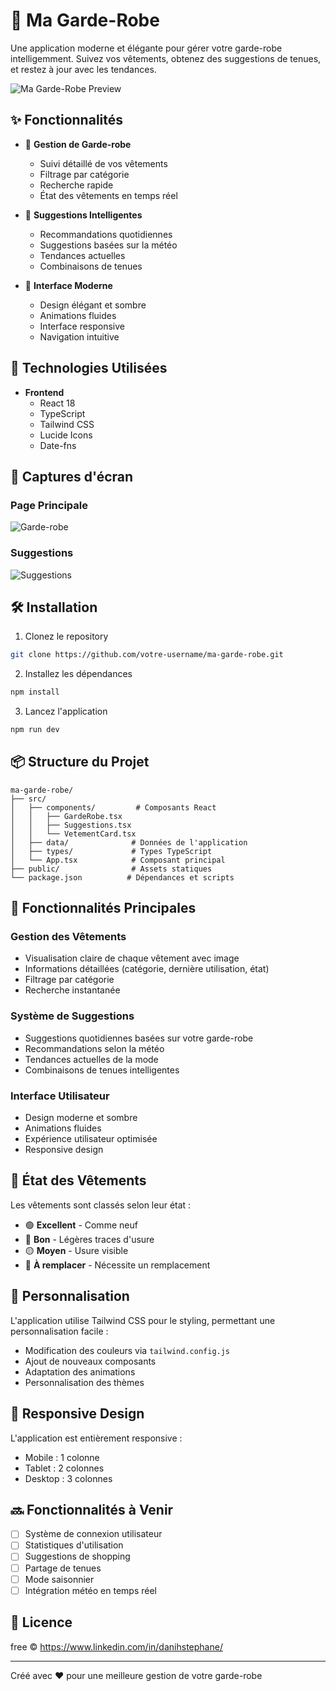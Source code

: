 # 👔 Ma Garde-Robe

Une application moderne et élégante pour gérer votre garde-robe intelligemment. Suivez vos vêtements, obtenez des suggestions de tenues, et restez à jour avec les tendances.

![Ma Garde-Robe Preview](https://images.unsplash.com/photo-1556905055-8f358a7a47b2?w=1200&h=400&fit=crop)

## ✨ Fonctionnalités

- 🎯 **Gestion de Garde-robe**
  - Suivi détaillé de vos vêtements
  - Filtrage par catégorie
  - Recherche rapide
  - État des vêtements en temps réel

- 👗 **Suggestions Intelligentes**
  - Recommandations quotidiennes
  - Suggestions basées sur la météo
  - Tendances actuelles
  - Combinaisons de tenues

- 🎨 **Interface Moderne**
  - Design élégant et sombre
  - Animations fluides
  - Interface responsive
  - Navigation intuitive

## 🚀 Technologies Utilisées

- **Frontend**
  - React 18
  - TypeScript
  - Tailwind CSS
  - Lucide Icons
  - Date-fns

## 📱 Captures d'écran

### Page Principale
![Garde-robe](https://images.unsplash.com/photo-1578932750294-f5075e85f44a?w=600)

### Suggestions
![Suggestions](https://images.unsplash.com/photo-1560243563-062bfc001d68?w=600)

## 🛠 Installation

1. Clonez le repository
```bash
git clone https://github.com/votre-username/ma-garde-robe.git
```

2. Installez les dépendances
```bash
npm install
```

3. Lancez l'application
```bash
npm run dev
```

## 📦 Structure du Projet

```
ma-garde-robe/
├── src/
│   ├── components/         # Composants React
│   │   ├── GardeRobe.tsx
│   │   ├── Suggestions.tsx
│   │   └── VetementCard.tsx
│   ├── data/              # Données de l'application
│   ├── types/             # Types TypeScript
│   └── App.tsx            # Composant principal
├── public/                # Assets statiques
└── package.json          # Dépendances et scripts
```

## 🎯 Fonctionnalités Principales

### Gestion des Vêtements
- Visualisation claire de chaque vêtement avec image
- Informations détaillées (catégorie, dernière utilisation, état)
- Filtrage par catégorie
- Recherche instantanée

### Système de Suggestions
- Suggestions quotidiennes basées sur votre garde-robe
- Recommandations selon la météo
- Tendances actuelles de la mode
- Combinaisons de tenues intelligentes

### Interface Utilisateur
- Design moderne et sombre
- Animations fluides
- Expérience utilisateur optimisée
- Responsive design

## 🔄 État des Vêtements

Les vêtements sont classés selon leur état :
- 🟢 **Excellent** - Comme neuf
- 🔵 **Bon** - Légères traces d'usure
- 🟡 **Moyen** - Usure visible
- 🔴 **À remplacer** - Nécessite un remplacement

## 🎨 Personnalisation

L'application utilise Tailwind CSS pour le styling, permettant une personnalisation facile :

- Modification des couleurs via `tailwind.config.js`
- Ajout de nouveaux composants
- Adaptation des animations
- Personnalisation des thèmes

## 📱 Responsive Design

L'application est entièrement responsive :
- Mobile : 1 colonne
- Tablet : 2 colonnes
- Desktop : 3 colonnes

## 🔜 Fonctionnalités à Venir

- [ ] Système de connexion utilisateur
- [ ] Statistiques d'utilisation
- [ ] Suggestions de shopping
- [ ] Partage de tenues
- [ ] Mode saisonnier
- [ ] Intégration météo en temps réel

## 📄 Licence

free © https://www.linkedin.com/in/danihstephane/

---

Créé avec ❤️ pour une meilleure gestion de votre garde-robe
